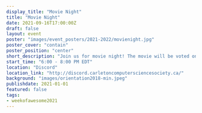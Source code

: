 ```yaml
---
display_title: "Movie Night"
title: "Movie Night"
date: 2021-09-16T17:00:00Z
draft: false
layout: event
poster: "images/event_posters/2021-2022/movienight.jpg"
poster_cover: "contain"
poster_position: "center"
short_description: "Join us for movie night! The movie will be voted on via Discord."
start_time: "6:00 - 8:00 PM EDT"
location: "Discord"
location_link: "http://discord.carletoncomputersciencesociety.ca/"
background: "images/orientation2018-min.jpeg"
publishdate: 2021-01-01
featured: false
tags:
- weekofawesome2021
---
```

